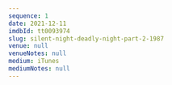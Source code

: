 ```yaml
---
sequence: 1
date: 2021-12-11
imdbId: tt0093974
slug: silent-night-deadly-night-part-2-1987
venue: null
venueNotes: null
medium: iTunes
mediumNotes: null
---
```


